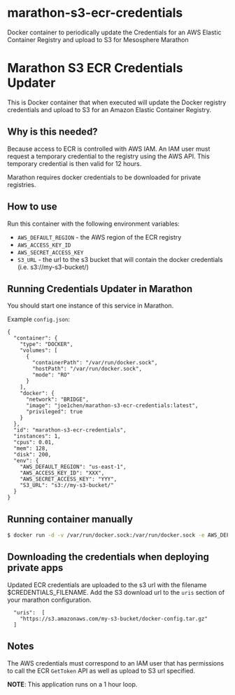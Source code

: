 # marathon-s3-ecr-credentials
Docker container to periodically update the Credentials for an AWS Elastic Container Registry and upload to S3 for Mesosphere Marathon

# Marathon S3 ECR Credentials Updater

This is Docker container that when executed will update the Docker registry credentials and upload to S3 for an Amazon Elastic Container Registry.

## Why is this needed?

Because access to ECR is controlled with AWS IAM.
An IAM user must request a temporary credential to the registry using the AWS API.
This temporary credential is then valid for 12 hours.

Marathon requires docker credentials to be downloaded for private registries.

## How to use

Run this container with the following environment variables:
* `AWS_DEFAULT_REGION` - the AWS region of the ECR registry
* `AWS_ACCESS_KEY_ID`
* `AWS_SECRET_ACCESS_KEY`
* `S3_URL` - the url to the s3 bucket that will contain the docker credentials (i.e. s3://my-s3-bucket/)

## Running Credentials Updater in Marathon

You should start one instance of this service in Marathon.

Example ```config.json```:
```
{
  "container": {
    "type": "DOCKER",
    "volumes": [
      {
        "containerPath": "/var/run/docker.sock",
        "hostPath": "/var/run/docker.sock",
        "mode": "RO"
      }
    ],
    "docker": {
      "network": "BRIDGE",
      "image": "joe1chen/marathon-s3-ecr-credentials:latest",
      "privileged": true
    }
  },
  "id": "marathon-s3-ecr-credentials",
  "instances": 1,
  "cpus": 0.01,
  "mem": 128,
  "disk": 200,
  "env": {
    "AWS_DEFAULT_REGION": "us-east-1",
    "AWS_ACCESS_KEY_ID": "XXX",
    "AWS_SECRET_ACCESS_KEY": "YYY",
    "S3_URL": "s3://my-s3-bucket/"
  }
}
```

## Running container manually

```bash
$ docker run -d -v /var/run/docker.sock:/var/run/docker.sock -e AWS_DEFAULT_REGION=$AWS_DEFAULT_REGION -e AWS_ACCESS_KEY_ID=$AWS_ACCESS_KEY_ID -e AWS_SECRET_ACCESS_KEY=$AWS_SECRET_ACCESS_KEY -e S3_URL=s3://my-s3-bucket/ joe1chen/marathon-s3-ecr-credentials:latest
```

## Downloading the credentials when deploying private apps

Updated ECR credentials are uploaded to the s3 url with the filename $CREDENTIALS_FILENAME.
Add the S3 download url to the ```uris``` section of your marathon configuration.

```
  "uris":  [
    "https://s3.amazonaws.com/my-s3-bucket/docker-config.tar.gz"
  ]
```

## Notes

The AWS credentials must correspond to an IAM user that has permissions to call the ECR `GetToken` API as well as upload to S3 url specified.

__NOTE__: This application runs on a 1 hour loop.